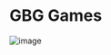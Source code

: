 # GBG Games
![image](https://github.com/ChaseRerun/ChaseRerun.github.io/assets/136543556/12e84fbc-e801-4889-bc6e-86973d5b220f)
